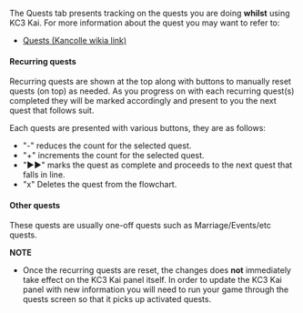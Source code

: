 The Quests tab presents tracking on the quests you are doing **whilst** using KC3 Kai. For more information about the quest you may want to refer to:

-   [Quests (Kancolle wikia link)](http://kancolle.wikia.com/wiki/Quests)

#### Recurring quests

Recurring quests are shown at the top along with buttons to manually reset quests (on top) as needed. As you progress on with each recurring quest(s) completed they will be marked accordingly and present to you the next quest that follows suit.

Each quests are presented with various buttons, they are as follows:
- "-" reduces the count for the selected quest.
- "+" increments the count for the selected quest.
- "►►" marks the quest as complete and proceeds to the next quest that falls in line.
- "x" Deletes the quest from the flowchart.

#### Other quests

These quests are usually one-off quests such as Marriage/Events/etc quests.

**NOTE**

-   Once the recurring quests are reset, the changes does **not** immediately take effect on the KC3 Kai panel itself.
    In order to update the KC3 Kai panel with new information you will need to run your game through the quests screen so that it picks up activated quests.

